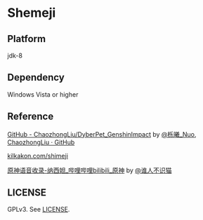# Shemeji

## Platform

jdk-8

## Dependency

Windows Vista or higher

## Reference

[GitHub - ChaozhongLiu/DyberPet\_GenshinImpact](https://github.com/ChaozhongLiu/DyberPet_GenshinImpact) by [@栎曦_Nuo](https://space.bilibili.com/14004864), [ChaozhongLiu · GitHub](https://github.com/ChaozhongLiu)

[kilkakon.com/shimeji](https://kilkakon.com/shimeji/)

[原神语音收录-纳西妲\_哔哩哔哩bilibili\_原神](https://www.bilibili.com/video/BV1514y1W7JL/) by [@谁人不识猫](https://space.bilibili.com/5153102/)

## LICENSE

GPLv3. See [LICENSE](LICENSE).
